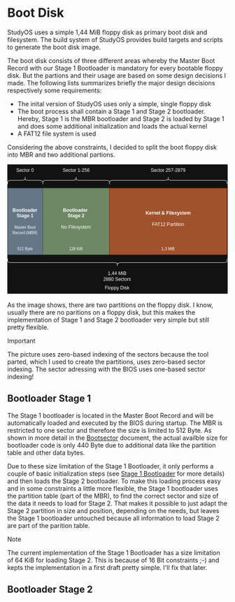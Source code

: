 # Boot Disk
StudyOS uses a simple 1,44 MiB floppy disk as primary boot disk and filesystem. The build system of StudyOS provides build targets and scripts to generate the boot disk image.

The boot disk consists of three different areas whereby the Master Boot Record with our Stage 1 Bootloader is mandatory for every bootable floppy disk. But the partions and their usage are based on some design decisions I made. The following lists summarizes briefly the major design decisions respectively some requirements:
 * The inital version of StudyOS uses only a simple, single floppy disk
 * The boot process shall contain a Stage 1 and Stage 2 bootloader. Hereby, Stage 1 is the MBR bootloader and Stage 2 is loaded by Stage 1 and does some additional initialization and loads the actual kernel
 * A FAT12 file system is used

Considering the above constraints, I decided to split the boot floppy disk into MBR and two additional partions.

![Boot Disk Layout](../images/Floppy_Partition_Layout.drawio.png)

As the image shows, there are two partitions on the floppy disk. I know, usually there are no paritions on a floppy disk, but this makes the implementation of Stage 1 and Stage 2 bootloader very simple but still pretty flexible.

> [!IMPORTANT]
> The picture uses zero-based indexing of the sectors because the tool parted, which I used to create the partitions, uses zero-based sector indexing. The sector adressing with the BIOS uses one-based sector indexing!

## Bootloader Stage 1
The Stage 1 bootloader is located in the Master Boot Record and will be automatically loaded and executed by the BIOS during startup. The MBR is restricted to one sector and therefore the size is limited to 512 Byte. As shown in more detail in the [Bootsector](../development/Bootsector.md) document, the actual availble size for bootloader code is only 440 Byte due to additional data like the partition table and other data bytes.

Due to these size limitation of the Stage 1 Bootloader, it only performs a couple of basic initialization steps (see [Stage 1 Bootloader](../components/Bootloader/Stage1.md) for more details) and then loads the Stage 2 bootloader. To make this loading process easy and in some constraints a little more flexible, the Stage 1 bootloader uses the partition table (part of the MBR), to find the correct sector and size of the data it needs to load for Stage 2. That makes it possible to just adapt the Stage 2 partition in size and position, depending on the needs, but leaves the Stage 1 bootloader untouched because all information to load Stage 2 are part of the parition table.

> [!NOTE]
> The current implementation of the Stage 1 Bootloader has a size limitation of 64 KiB for loading Stage 2. This is because of 16 Bit constraints ;-) and kepts the implementation in a first draft pretty simple. I'll fix that later.

## Bootloader Stage 2

